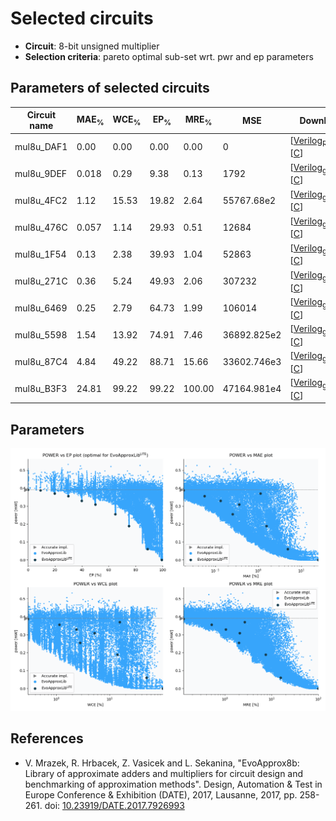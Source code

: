 
Selected circuits
===================
 - **Circuit**: 8-bit unsigned multiplier
 - **Selection criteria**: pareto optimal sub-set wrt. pwr and ep parameters

Parameters of selected circuits
----------------------------

| Circuit name | MAE<sub>%</sub> | WCE<sub>%</sub> | EP<sub>%</sub> | MRE<sub>%</sub> | MSE | Download |
| --- |  --- | --- | --- | --- | --- | --- | 
| mul8u_DAF1 | 0.00 | 0.00 | 0.00 | 0.00 | 0 |   [[Verilog<sub>PDK45</sub>](mul8u_DAF1_pdk45.v)] [[C](mul8u_DAF1.c)] |
| mul8u_9DEF | 0.018 | 0.29 | 9.38 | 0.13 | 1792 |  [[Verilog<sub>generic</sub>](mul8u_9DEF.v)]  [[C](mul8u_9DEF.c)] |
| mul8u_4FC2 | 1.12 | 15.53 | 19.82 | 2.64 | 55767.68e2 |  [[Verilog<sub>generic</sub>](mul8u_4FC2.v)]  [[C](mul8u_4FC2.c)] |
| mul8u_476C | 0.057 | 1.14 | 29.93 | 0.51 | 12684 |  [[Verilog<sub>generic</sub>](mul8u_476C.v)]  [[C](mul8u_476C.c)] |
| mul8u_1F54 | 0.13 | 2.38 | 39.93 | 1.04 | 52863 |  [[Verilog<sub>generic</sub>](mul8u_1F54.v)]  [[C](mul8u_1F54.c)] |
| mul8u_271C | 0.36 | 5.24 | 49.93 | 2.06 | 307232 |  [[Verilog<sub>generic</sub>](mul8u_271C.v)]  [[C](mul8u_271C.c)] |
| mul8u_6469 | 0.25 | 2.79 | 64.73 | 1.99 | 106014 |  [[Verilog<sub>generic</sub>](mul8u_6469.v)]  [[C](mul8u_6469.c)] |
| mul8u_5598 | 1.54 | 13.92 | 74.91 | 7.46 | 36892.825e2 |  [[Verilog<sub>generic</sub>](mul8u_5598.v)]  [[C](mul8u_5598.c)] |
| mul8u_87C4 | 4.84 | 49.22 | 88.71 | 15.66 | 33602.746e3 |  [[Verilog<sub>generic</sub>](mul8u_87C4.v)]  [[C](mul8u_87C4.c)] |
| mul8u_B3F3 | 24.81 | 99.22 | 99.22 | 100.00 | 47164.981e4 |  [[Verilog<sub>generic</sub>](mul8u_B3F3.v)]  [[C](mul8u_B3F3.c)] |
    
Parameters
--------------
![Parameters figure](fig.png)

References
--------------
   - V. Mrazek, R. Hrbacek, Z. Vasicek and L. Sekanina, "EvoApprox8b: Library of approximate adders and multipliers for circuit design and benchmarking of approximation methods". Design, Automation & Test in Europe Conference & Exhibition (DATE), 2017, Lausanne, 2017, pp. 258-261. doi: [10.23919/DATE.2017.7926993](https://dx.doi.org/10.23919/DATE.2017.7926993)

             